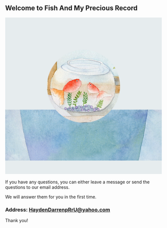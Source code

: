 ## Welcome to Fish And My Precious Record

![Image](icon-1024.png)

If you have any questions, you can either leave a message or send the questions to our email address.

We will answer them for you in the first time.

### Address: HaydenDarrenpRrU@yahoo.com

Thank you!
